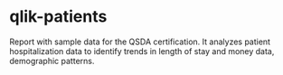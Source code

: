 # qlik-patients
Report with sample data for the QSDA certification. It analyzes patient hospitalization data to identify trends in length of stay and money data, demographic patterns.
